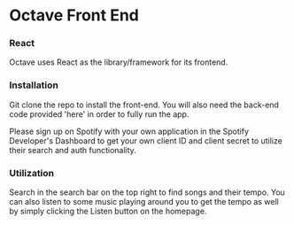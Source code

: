 # Octave Front End

### React
Octave uses React as the library/framework for its frontend.

### Installation
Git clone the repo to install the front-end. You will also need the back-end code provided 'here' in order to fully run the app.

Please sign up on Spotify with your own application in the Spotify Developer's Dashboard to get your own client ID and client secret to utilize their search and auth functionality.

### Utilization
Search in the search bar on the top right to find songs and their tempo. You can also listen to some music playing around you to get the tempo as well by simply clicking the Listen button on the homepage.
